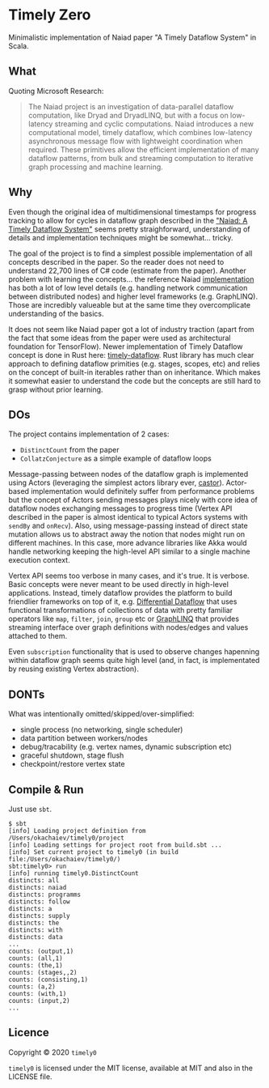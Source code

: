 # Timely Zero

Minimalistic implementation of Naiad paper "A Timely Dataflow System" in Scala.

## What

Quoting Microsoft Research:

> The Naiad project is an investigation of data-parallel dataflow computation, like Dryad and DryadLINQ, but with a focus on low-latency streaming and cyclic computations. Naiad introduces a new computational model, timely dataflow, which combines low-latency asynchronous message flow with lightweight coordination when required. These primitives allow the efficient implementation of many dataflow patterns, from bulk and streaming computation to iterative graph processing and machine learning.

## Why

Even though the original idea of multidimensional timestamps for progress tracking to allow for cycles in dataflow graph described in the ["Naiad: A Timely Dataflow System"](https://cs.stanford.edu/~matei/courses/2015/6.S897/readings/naiad.pdf) seems pretty straighforward, understanding of details and implementation techniques might be somewhat... tricky.

The goal of the project is to find a simplest possible implementation of all concepts described in the paper. So the reader does not need to understand 22,700 lines of C# code (estimate from the paper). Another problem with learning the concepts... the reference Naiad [implementation](https://github.com/MicrosoftResearch/Naiad) has both a lot of low level details (e.g. handling network communication between distributed nodes) and higher level frameworks (e.g. GraphLINQ). Those are incredibly valueable but at the same time they overcomplicate understanding of the basics.

It does not seem like Naiad paper got a lot of industry traction (apart from the fact that some ideas from the paper were used as architectural foundation for TensorFlow). Newer implementation of Timely Dataflow concept is done in Rust here: [timely-dataflow](https://github.com/TimelyDataflow/timely-dataflow). Rust library has much clear approach to defining dataflow primities (e.g. stages, scopes, etc) and relies on the concept of built-in iterables rather than on inheritance. Which makes it somewhat easier to understand the code but the concepts are still hard to grasp without prior learning.

## DOs

The project contains implementation of 2 cases:
* `DistinctCount` from the paper
* `CollatzConjecture` as a simple example of dataflow loops

Message-passing between nodes of the dataflow graph is implemented using Actors (leveraging the simplest actors library ever, [castor](https://github.com/lihaoyi/castor)). Actor-based implementation would definitely suffer from performance problems but the concept of Actors sending messages plays nicely with core idea of dataflow nodes exchanging messages to progress time (Vertex API described in the paper is almost identical to typical Actors systems with `sendBy` and `onRecv`). Also, using message-passing instead of direct state mutation allows us to abstract away the notion that nodes might run on different machines. In this case, more advance libraries like Akka would handle networking keeping the high-level API similar to a single machine execution context.

Vertex API seems too verbose in many cases, and it's true. It is verbose. Basic concepts were never meant to be used directly in high-level applications. Instead, timely dataflow provides the platform to build friendlier frameworks on top of it, e.g. [Differential Dataflow](https://github.com/TimelyDataflow/differential-dataflow) that uses functional transformations of collections of data with pretty familiar operators like `map`, `filter`, `join`, `group` etc or [GraphLINQ](https://bigdataatsvc.wordpress.com/2014/05/08/graphlinq-a-graph-library-for-naiad/) that provides streaming interface over graph definitions with nodes/edges and values attached to them.

Even `subscription` functionality that is used to observe changes hapenning within dataflow graph seems quite high level (and, in fact, is implementated by reusing existing Vertex abstraction).

## DONTs

What was intentionally omitted/skipped/over-simplified:

* single process (no networking, single scheduler)
* data partition between workers/nodes
* debug/tracability (e.g. vertex names, dynamic subscription etc)
* graceful shutdown, stage flush
* checkpoint/restore vertex state

## Compile & Run

Just use `sbt`.

```shell
$ sbt
[info] Loading project definition from /Users/okachaiev/timely0/project
[info] Loading settings for project root from build.sbt ...
[info] Set current project to timely0 (in build file:/Users/okachaiev/timely0/)
sbt:timely0> run
[info] running timely0.DistinctCount
distincts: all
distincts: naiad
distincts: programms
distincts: follow
distincts: a
distincts: supply
distincts: the
distincts: with
distincts: data
...
counts: (output,1)
counts: (all,1)
counts: (the,1)
counts: (stages,,2)
counts: (consisting,1)
counts: (a,2)
counts: (with,1)
counts: (input,2)
...
```

## Licence

Copyright © 2020 `timely0`

`timely0` is licensed under the MIT license, available at MIT and also in the LICENSE file.
